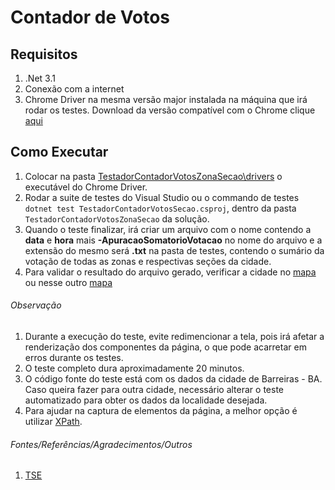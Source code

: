 # Contador de Votos
## Requisitos
1. .Net 3.1  
2. Conexão com a internet  
3. Chrome Driver na mesma versão major instalada na máquina que irá rodar os testes. Download da versão compatível com o Chrome clique [aqui](https://chromedriver.chromium.org/downloads)  

## Como Executar
1. Colocar na pasta [TestadorContadorVotosZonaSecao\drivers]() o executável do Chrome Driver.  
2. Rodar a suite de testes do Visual Studio ou o commando de testes `dotnet test TestadorContadorVotosSecao.csproj`, dentro da pasta `TestadorContadorVotosZonaSecao` da solução.  
3. Quando o teste finalizar, irá criar um arquivo com o nome contendo a **data** e **hora** mais **-ApuracaoSomatorioVotacao** no nome do arquivo e a extensão do mesmo será **.txt** na pasta de testes, contendo o sumário da votação de todas as zonas e respectivas seções da cidade.  
4. Para validar o resultado do arquivo gerado, verificar a cidade no [mapa](https://especiaisg1.globo/politica/eleicoes/2022/mapas/mapa-da-apuracao-no-brasil-presidente/1-turno/) ou nesse outro [mapa](https://infograficos.valor.globo.com/especial/o-mapa-da-votacao-presidencial.html)  

###### Observação
1. Durante a execução do teste, evite redimencionar a tela, pois irá afetar a renderização dos componentes da página, o que pode acarretar em erros durante os testes.  
2. O teste completo dura aproximadamente 20 minutos.  
3. O código fonte do teste está com os dados da cidade de Barreiras - BA. Caso queira fazer para outra cidade, necessário alterar o teste automatizado para obter os dados da localidade desejada.  
4. Para ajudar na captura de elementos da página, a melhor opção é utilizar [XPath](https://www.w3schools.com/xml/xpath_intro.asp).  

###### Fontes/Referências/Agradecimentos/Outros
1. [TSE](https://resultados.tse.jus.br/)  
